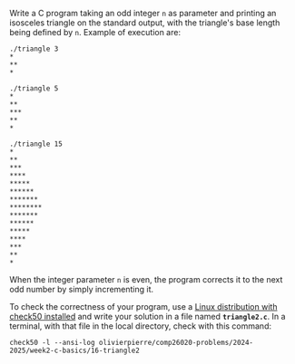 Write a C program taking an odd integer `n` as parameter and printing an isosceles triangle on the standard output, with the triangle's base length being defined by `n`.
Example of execution are:

```
./triangle 3
*
**
*

./triangle 5
*
**
***
**
*

./triangle 15
*
**
***
****
*****
******
*******
********
*******
******
*****
****
***
**
*
```

When the integer parameter `n` is even, the program corrects it to the next odd number by simply incrementing it.

To check the correctness of your program, use a [Linux distribution with check50 installed](https://github.com/olivierpierre/comp26020-devcontainer) and write your solution in a file named **`triangle2.c`**.
In a terminal, with that file in the local directory, check with this command:

```shell
check50 -l --ansi-log olivierpierre/comp26020-problems/2024-2025/week2-c-basics/16-triangle2
```